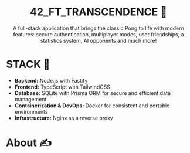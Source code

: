 <h1 align=center>
 42_FT_TRANSCENDENCE 🚀
</h1>

<div align=center>
  A full-stack application that brings the classic Pong to life with modern features: secure authentication, multiplayer modes, user friendships, a statistics system, AI opponents and much more!
</div>

# STACK 🔨
- **Backend:** Node.js with Fastify  
- **Frontend:** TypeScript with TailwindCSS  
- **Database:** SQLite with Prisma ORM for secure and efficient data management  
- **Containerization & DevOps:** Docker for consistent and portable environments  
- **Infrastructure:** Nginx as a reverse proxy

# About ✍
